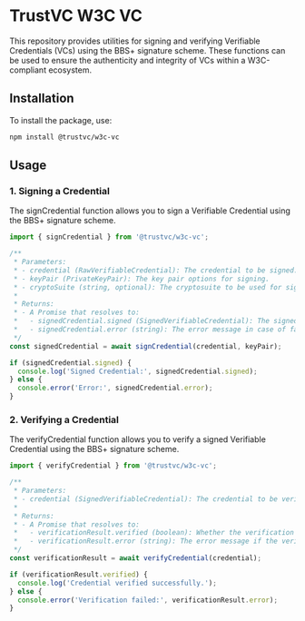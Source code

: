 # TrustVC W3C VC

This repository provides utilities for signing and verifying Verifiable Credentials (VCs) using the BBS+ signature scheme. These functions can be used to ensure the authenticity and integrity of VCs within a W3C-compliant ecosystem.

## Installation
To install the package, use:

```sh
npm install @trustvc/w3c-vc
```

## Usage
### 1. Signing a Credential

The signCredential function allows you to sign a Verifiable Credential using the BBS+ signature scheme.

```ts
import { signCredential } from '@trustvc/w3c-vc';

/**
 * Parameters:
 * - credential (RawVerifiableCredential): The credential to be signed.
 * - keyPair (PrivateKeyPair): The key pair options for signing.
 * - cryptoSuite (string, optional): The cryptosuite to be used for signing. Defaults to "BbsBlsSignature2020".
 * 
 * Returns:
 * - A Promise that resolves to:
 *   - signedCredential.signed (SignedVerifiableCredential): The signed credential.
 *   - signedCredential.error (string): The error message in case of failure.
 */
const signedCredential = await signCredential(credential, keyPair);

if (signedCredential.signed) {
  console.log('Signed Credential:', signedCredential.signed);
} else {
  console.error('Error:', signedCredential.error);
}

```

### 2. Verifying a Credential
The verifyCredential function allows you to verify a signed Verifiable Credential using the BBS+ signature scheme.

```ts
import { verifyCredential } from '@trustvc/w3c-vc';

/**
 * Parameters:
 * - credential (SignedVerifiableCredential): The credential to be verified.
 * 
 * Returns:
 * - A Promise that resolves to:
 *   - verificationResult.verified (boolean): Whether the verification was successful.
 *   - verificationResult.error (string): The error message if the verification failed.
 */
const verificationResult = await verifyCredential(credential);

if (verificationResult.verified) {
  console.log('Credential verified successfully.');
} else {
  console.error('Verification failed:', verificationResult.error);
}

```
